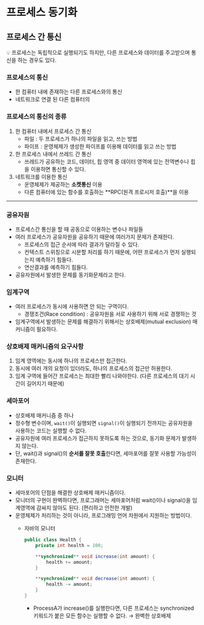 # 프로세스 동기화

## 프로세스 간 통신

💡 프로세스는 독립적으로 실행되기도 하지만, 다른 프로세스와 데이터를 주고받으며 통신을 하는 경우도 있다.

### 프로세스의 통신

* 한 컴퓨터 내에 존재하는 다른 프로세스와의 통신
* 네트워크로 연결 된 다른 컴퓨터의

### 프로세스의 통신의 종류

1. 한 컴퓨터 내에서 프로세스 간 통신
   * 파일 : 두 프로세스가 하나의 파일을 읽고, 쓰는 방법
   * 파이프 : 운영체제가 생성한 파이프를 이용해 데이터를 읽고 쓰는 방법
2. 한 프로세스 내에서 쓰레드 간 통신
   * 쓰레드가 공유하는 코드, 데이터, 힙 영역 중 데이터 영역에 있는 전역변수나 힙을 이용하면 통신할 수 있다.
3. 네트워크를 이용한 통신
   * 운영체제가 제공하는 **소켓통신** 이용
   * 다른 컴퓨터에 있는 함수를 호출하는 \*\*RPC(원격 프로시저 호출)\*\*을 이용

***

### 공유자원

* 프로세스간 통신을 할 때 공동으로 이용하는 변수나 파일들
* 여러 프로세스가 공유자원을 공유하기 때문에 여러가지 문제가 존재한다.
  * 프로세스의 접근 순서에 따라 결과가 달라질 수 있다.
  * 컨텍스트 스위칭으로 시분할 처리를 하기 때문에, 어떤 프로세스가 먼저 실행되는지 예측하기 힘들다.
  * 연산결과를 예측하기 힘들다.
* 공유자원에서 발생한 문제를 동기화문제라고 한다.

### 임계구역

* 여러 프로세스가 동시에 사용하면 안 되는 구역이다.
  * 경쟁조건(Race condition) : 공유자원을 서로 사용하기 위해 서로 경쟁하는 것
* 임계구역에서 발생하는 문제를 해결하기 위해서는 상호배제(mutual exclusion) 매커니즘이 필요하다.

### 상호배제 매커니즘의 요구사항

1. 임계 영역에는 동시에 하나의 프로세스만 접근한다.
2. 동시에 여러 개의 요청이 있더라도, 하나의 프로세스의 접근만 허용한다.
3. 임계 구역에 들어간 프로세스는 최대한 빨리 나와야한다. (다른 프로세스의 대기 시간이 길어지기 때문에)

### 세마포어

* 상호배제 매커니즘 중 하나
* 정수형 변수이며, `wait()`이 실행되면 `signal()`이 실행되기 전까지는 공유자원을 사용하는 코드는 실행할 수 없다.
* 공유자원에 여러 프로세스가 접근하지 못하도록 하는 것으로, 동기화 문제가 발생하지 않는다.
* 단, wait()과 signal()의 **순서를 잘못 호출**한다면, 세마포어를 잘못 사용할 가능성이 존재한다.

### 모니터

* 세마포어의 단점을 해결한 상호배제 매커니즘이다.
* 모니터의 구현이 완벽하다면, 프로그래머는 세마포어처럼 wait()이나 signal()을 임계영역에 감싸지 않아도 된다. (편리하고 안전한 개발)
* 운영체제가 처리하는 것이 아니라, 프로그래밍 언어 차원에서 지원하는 방법이다.
  *   자바의 모니터

      ```java
      public class Health {
          private int health = 100;

          **synchronized** void increase(int amount) {
              health += amount;
          }

          **synchronized** void decrease(int amount) {
              health -= amount;
          }
      }
      ```

      * ProcessA가 increase()를 실행한다면, 다른 프로세스는 synchronized키워드가 붙은 모든 함수는 실행할 수 없다. → 완벽한 상호배제
